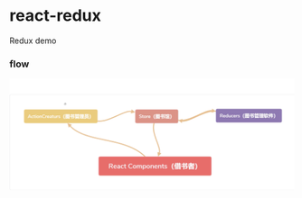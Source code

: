 # react-redux
Redux demo

### flow
![redux-flow](https://github.com/TimberTang/react-redux/blob/main/redux-flow.png)
